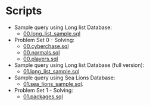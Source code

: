 # Scripts
- Sample query using Long list Database:
  - [00.long_list_sample.sql](./00.long_list_sample.sql)
- Problem Set 0 - Solving:
  - [00.cyberchase.sql](./00.cyberchase.sql)
  - [00.normals.sql](./00.normals.sql)
  - [00.players.sql](./00.players.sql)
- Sample query using Long list Database (full version):
  - [01.long_list_sample.sql](./01.long_list_sample.sql)
- Sample query using Sea Lions Database:
  - [01.sea_lions_sample.sql](./01.sea_lions_sample.sql).
- Problem Set 1 - Solving:
  - [01.packages.sql](./01.packages.sql)
